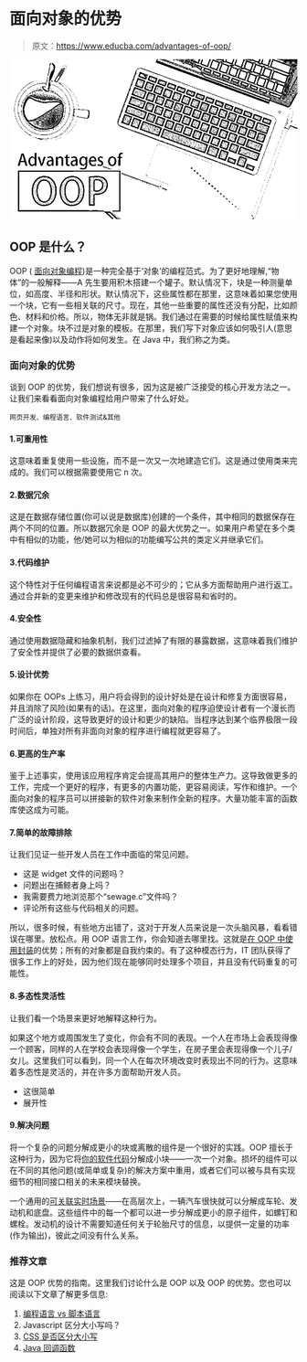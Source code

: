 # 面向对象的优势

> 原文：<https://www.educba.com/advantages-of-oop/>

![Advantages of OOP](img/b4254ddaa46f4ce4dcae794aaa98c720.png)



## OOP 是什么？

OOP ( [面向对象编程](https://www.educba.com/object-oriented-programming-in-java/))是一种完全基于‘对象’的编程范式。为了更好地理解,“物体”的一般解释——A 先生要用积木搭建一个罐子。默认情况下，块是一种测量单位，如高度、半径和形状。默认情况下，这些属性都在那里，这意味着如果您使用一个块，它有一些相关联的尺寸。现在，其他一些重要的属性还没有分配，比如颜色、材料和价格。所以，物体无非就是锅。我们通过在需要的时候给属性赋值来构建一个对象。块不过是对象的模板。在那里，我们写下对象应该如何吸引人(意思是看起来像)以及动作将如何发生。在 Java 中，我们称之为类。

### 面向对象的优势

谈到 OOP 的优势，我们想说有很多，因为这是被广泛接受的核心开发方法之一。让我们来看看面向对象编程给用户带来了什么好处。

<small>网页开发、编程语言、软件测试&其他</small>

#### 1.可重用性

这意味着重复使用一些设施，而不是一次又一次地建造它们。这是通过使用类来完成的。我们可以根据需要使用它 n 次。

#### 2.数据冗余

这是在数据存储位置(你可以说是数据库)创建的一个条件，其中相同的数据保存在两个不同的位置。所以数据冗余是 OOP 的最大优势之一。如果用户希望在多个类中有相似的功能，他/她可以为相似的功能编写公共的类定义并继承它们。

#### 3.代码维护

这个特性对于任何编程语言来说都是必不可少的；它从多方面帮助用户进行返工。通过合并新的变更来维护和修改现有的代码总是很容易和省时的。

#### 4.安全性

通过使用数据隐藏和抽象机制，我们过滤掉了有限的暴露数据，这意味着我们维护了安全性并提供了必要的数据供查看。

#### 5.设计优势

如果你在 OOPs 上练习，用户将会得到的设计好处是在设计和修复方面很容易，并且消除了风险(如果有的话)。在这里，面向对象的程序迫使设计者有一个漫长而广泛的设计阶段，这导致更好的设计和更少的缺陷。当程序达到某个临界极限一段时间后，单独对所有非面向对象的程序进行编程就更容易了。

#### 6.更高的生产率

鉴于上述事实，使用该应用程序肯定会提高其用户的整体生产力。这导致做更多的工作，完成一个更好的程序，有更多的内置功能，更容易阅读，写作和维护。一个面向对象的程序员可以拼接新的软件对象来制作全新的程序。大量功能丰富的函数库使这成为可能。

#### 7.简单的故障排除

让我们见证一些开发人员在工作中面临的常见问题。

*   这是 widget 文件的问题吗？
*   问题出在捕鲸者身上吗？
*   我需要费力地浏览那个“sewage.c”文件吗？
*   评论所有这些与代码相关的问题。

所以，很多时候，有些地方出错了，这对于开发人员来说是一次头脑风暴，看看错误在哪里。放松点。用 OOP 语言工作，你会知道去哪里找。这就是[在 OOP 中使用封装](https://www.educba.com/abstraction-vs-encapsulation/)的优势；所有的对象都是自我约束的。有了这种模态行为，IT 团队获得了很多工作上的好处，因为他们现在能够同时处理多个项目，并且没有代码重复的可能性。

#### 8.多态性灵活性

让我们看一个场景来更好地解释这种行为。

如果这个地方或周围发生了变化，你会有不同的表现。一个人在市场上会表现得像一个顾客，同样的人在学校会表现得像一个学生，在房子里会表现得像一个儿子/女儿。这里我们可以看到，同一个人在每次环境改变时表现出不同的行为。这意味着多态性是灵活的，并在许多方面帮助开发人员。

*   这很简单
*   展开性

#### 9.解决问题

将一个复杂的问题分解成更小的块或离散的组件是一个很好的实践。OOP 擅长于这种行为，因为它将[你的软件代码](https://www.educba.com/hardware-vs-software/)分解成小块——一次一个对象。损坏的组件可以在不同的其他问题(或简单或复杂)的解决方案中重用，或者它们可以被与具有实现细节的相同接口相关的未来模块替换。

一个通用的[可关联实时场景](https://www.educba.com/real-time-analytics/)——在高层次上，一辆汽车很快就可以分解成车轮、发动机和底盘。这些组件中的每一个都可以进一步分解成更小的原子组件，如螺钉和螺栓。发动机的设计不需要知道任何关于轮胎尺寸的信息，以提供一定量的功率(作为输出)，彼此之间没有什么关系。

### 推荐文章

这是 OOP 优势的指南。这里我们讨论什么是 OOP 以及 OOP 的优势。您也可以阅读以下文章了解更多信息:

1.  [编程语言 vs 脚本语言](https://www.educba.com/programming-languages-vs-scripting-languages/)
2.  Javascript 区分大小写吗？
3.  [CSS 是否区分大小写](https://www.educba.com/is-css-case-sensitive/)
4.  [Java 回调函数](https://www.educba.com/java-callback-function/)





